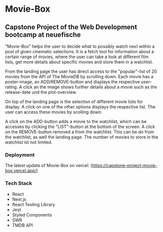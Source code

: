 # Movie-Box

## Capstone Project of the Web Development bootcamp at neuefische

"Movie-Box" helps the user to decide what to possibly watch next within a pool of given cinematic selections. It is a fetch tool for information about a certain range of movies, where the user can take a look at different film lists, get more details about specific movies and store them in a watchlist.

From the landing page the user has direct access to the "popular"-list of 20 movies from the API of The MovieDB by scrolling down. Each movie has a poster-image, an ADD/REMOVE-button and displays the respective user-rating. A click an the image shows further details about a movie such as the release-date und the plot-overview.

On top of the landing page is the selection of different movie lists for display. A click on one of the other options displays the respective list. The user can access these movies by scolling down.

A click on the ADD-button adds a movie to the watchlist, which can be accesses by clicking the "LIST"-button at the bottom of the screen. A click on the REMOVE-button removed a from the watchlist. This can be do from the watchlist, as well the landing page. The number of movies to store in the watchlist ist not limited.

### Deployment
The latest update of Movie-Box on vercel: (https://capstone-project-movie-box.vercel.app/)

### Tech Stack
- React
- Next.js
- React Testing Library
- Jest
- Styled Components
- SWR
- TMDB API
